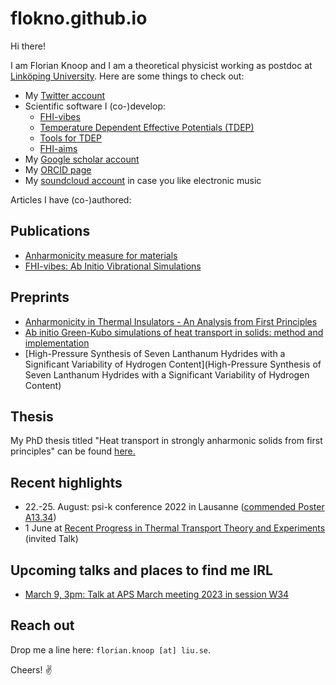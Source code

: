 flokno.github.io
===

Hi there!

I am Florian Knoop and I am a theoretical physicist working as postdoc at [Linköping University](https://liu.se/). Here are some things to check out:

- My [Twitter account](https://twitter.com/flokno_phys)
- Scientific software I (co-)develop:
  - [FHI-vibes](https://vibes-developers.gitlab.io/vibes/)
  - [Temperature Dependent Effective Potentials (TDEP)](http://ollehellman.github.io/)
  - [Tools for TDEP](https://github.com/flokno/tools.tdep)
  - [FHI-aims](https://fhi-aims.org/)
- My [Google scholar account](https://scholar.google.de/citations?user=DmUzTpcAAAAJ)
- My [ORCID page](https://orcid.org/0000-0002-7132-039X)
- My [soundcloud account](https://soundcloud.com/flokno) in case you like electronic music

Articles I have (co-)authored:

## Publications

- [Anharmonicity measure for materials](https://arxiv.org/abs/2006.14672)
- [FHI-vibes: Ab Initio Vibrational Simulations](https://joss.theoj.org/papers/10.21105/joss.02671)

## Preprints

- [Anharmonicity in Thermal Insulators - An Analysis from First Principles](https://doi.org/10.48550/arXiv.2209.12720)
- [Ab initio Green-Kubo simulations of heat transport in solids: method and implementation](https://doi.org/10.48550/arXiv.2209.01139)
- [High-Pressure Synthesis of Seven Lanthanum Hydrides with a Significant Variability of Hydrogen Content](High-Pressure Synthesis of Seven Lanthanum Hydrides with a Significant Variability of Hydrogen Content)

## Thesis

My PhD thesis titled "Heat transport in strongly anharmonic solids from first principles" can be found [here.](https://edoc.hu-berlin.de/handle/18452/25235)

## Recent highlights

- 22.-25. August: psi-k conference 2022 in Lausanne ([commended Poster A13.34](./assets/poster/poster_psik_22.pdf))
- 1 June at [Recent Progress in Thermal Transport Theory and Experiments](https://indico.ictp.it/event/9794/overview) (invited Talk)

## Upcoming talks and places to find me IRL

- [March 9, 3pm: Talk at APS March meeting 2023 in session W34](https://march.aps.org/sessions/W34/1)

## Reach out

Drop me a line here: `florian.knoop [at] liu.se`. 

Cheers! ✌️
